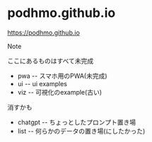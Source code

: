 # podhmo.github.io

https://podhmo.github.io

>[!NOTE]
>ここにあるものはすべて未完成

- pwa -- スマホ用のPWA(未完成)
- ui -- ui examples
- viz -- 可視化のexample(古い)

消すかも

- chatgpt -- ちょっとしたプロンプト置き場
- list -- 何らかのデータの置き場(にしたかった)

